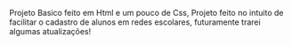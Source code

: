 Projeto Basico feito em Html e um pouco de Css, Projeto feito no intuito de facilitar o cadastro de alunos em redes escolares, futuramente trarei algumas atualizações!
